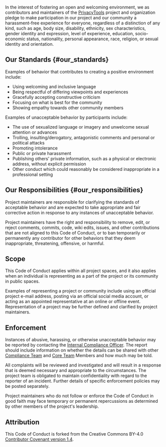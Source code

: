 In the interest of fostering an open and welcoming environment, we as
contributors and maintainers of the
[PrivacyTools](PrivacyTools "wikilink") project and organization pledge
to make participation in our project and our community a harassment-free
experience for everyone, regardless of a distinction of any kind, such
as age, body size, disability, ethnicity, sex characteristics, gender
identity and expression, level of experience, education, socio-economic
status, nationality, personal appearance, race, religion, or sexual
identity and orientation.

## Our Standards {#our_standards}

Examples of behavior that contributes to creating a positive environment
include:

-   Using welcoming and inclusive language
-   Being respectful of differing viewpoints and experiences
-   Gracefully accepting constructive criticism
-   Focusing on what is best for the community
-   Showing empathy towards other community members

Examples of unacceptable behavior by participants include:

-   The use of sexualized language or imagery and unwelcome sexual
    attention or advances
-   Trolling, insulting/derogatory, antagonistic comments and personal
    or political attacks
-   Promoting intolerance
-   Public or private harassment
-   Publishing others\' private information, such as a physical or
    electronic address, without explicit permission
-   Other conduct which could reasonably be considered inappropriate in
    a professional setting

## Our Responsibilities {#our_responsibilities}

Project maintainers are responsible for clarifying the standards of
acceptable behavior and are expected to take appropriate and fair
corrective action in response to any instances of unacceptable behavior.

Project maintainers have the right and responsibility to remove, edit,
or reject comments, commits, code, wiki edits, issues, and other
contributions that are not aligned to this Code of Conduct, or to ban
temporarily or permanently any contributor for other behaviors that they
deem inappropriate, threatening, offensive, or harmful.

## Scope

This Code of Conduct applies within all project spaces, and it also
applies when an individual is representing as a part of the project or
its community in public spaces.

Examples of representing a project or community include using an
official project e-mail address, posting via an official social media
account, or acting as an appointed representative at an online or
offline event. Representation of a project may be further defined and
clarified by project maintainers.

## Enforcement

Instances of abusive, harassing, or otherwise unacceptable behavior may
be reported by contacting the [Internal Compliance
Officer](PrivacyTools:Compliance_Officer "wikilink"). The report should
include information on whether the details can be shared with other
[Compliance Team](PrivacyTools:Compliance_Team "wikilink") and [Core
Team](PrivacyTools:Core_Team "wikilink") Members and how much may be
told.

All complaints will be reviewed and investigated and will result in a
response that is deemed necessary and appropriate to the circumstances.
The project team is obligated to maintain confidentiality with regard to
the reporter of an incident. Further details of specific enforcement
policies may be posted separately.

Project maintainers who do not follow or enforce the Code of Conduct in
good faith may face temporary or permanent repercussions as determined
by other members of the project\'s leadership.

## Attribution

This Code of Conduct is forked from the Creative Commons BY-4.0
[Contributor Covenant version
1.4](https://contributor-covenant.org/version/1/4).
